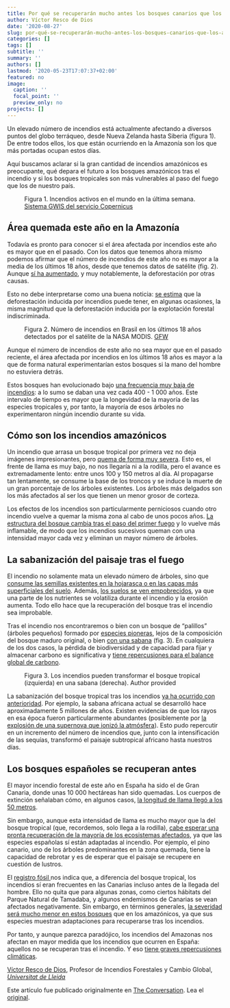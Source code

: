 ```yaml
---
title: Por qué se recuperarán mucho antes los bosques canarios que los amazónicos
author: Víctor Resco de Dios
date: '2020-08-27'
slug: por-qué-se-recuperarán-mucho-antes-los-bosques-canarios-que-los-amazónicos
categories: []
tags: []
subtitle: ''
summary: ''
authors: []
lastmod: '2020-05-23T17:07:37+02:00'
featured: no
image:
  caption: ''
  focal_point: ''
  preview_only: no
projects: []
---
```


<p>Un elevado número de incendios está actualmente afectando a diversos puntos del globo terráqueo, desde Nueva Zelanda hasta Siberia (figura 1). De entre todos ellos, los que están ocurriendo en la Amazonía son los que más portadas ocupan estos días. </p>

<p>Aquí buscamos aclarar si la gran cantidad de incendios amazónicos es preocupante, qué depara el futuro a los bosques amazónicos tras el incendio y si los bosques tropicales son más vulnerables al paso del fuego que los de nuestro país.</p>

<figure class="align-center zoomable">
            <a href="https://images.theconversation.com/files/289437/original/file-20190826-8868-ifhkai.png?ixlib=rb-1.1.0&amp;q=45&amp;auto=format&amp;w=1000&amp;fit=clip"><img alt="" src="https://images.theconversation.com/files/289437/original/file-20190826-8868-ifhkai.png?ixlib=rb-1.1.0&amp;q=45&amp;auto=format&amp;w=754&amp;fit=clip" srcset="https://images.theconversation.com/files/289437/original/file-20190826-8868-ifhkai.png?ixlib=rb-1.1.0&amp;q=45&amp;auto=format&amp;w=600&amp;h=292&amp;fit=crop&amp;dpr=1 600w, https://images.theconversation.com/files/289437/original/file-20190826-8868-ifhkai.png?ixlib=rb-1.1.0&amp;q=30&amp;auto=format&amp;w=600&amp;h=292&amp;fit=crop&amp;dpr=2 1200w, https://images.theconversation.com/files/289437/original/file-20190826-8868-ifhkai.png?ixlib=rb-1.1.0&amp;q=15&amp;auto=format&amp;w=600&amp;h=292&amp;fit=crop&amp;dpr=3 1800w, https://images.theconversation.com/files/289437/original/file-20190826-8868-ifhkai.png?ixlib=rb-1.1.0&amp;q=45&amp;auto=format&amp;w=754&amp;h=367&amp;fit=crop&amp;dpr=1 754w, https://images.theconversation.com/files/289437/original/file-20190826-8868-ifhkai.png?ixlib=rb-1.1.0&amp;q=30&amp;auto=format&amp;w=754&amp;h=367&amp;fit=crop&amp;dpr=2 1508w, https://images.theconversation.com/files/289437/original/file-20190826-8868-ifhkai.png?ixlib=rb-1.1.0&amp;q=15&amp;auto=format&amp;w=754&amp;h=367&amp;fit=crop&amp;dpr=3 2262w" sizes="(min-width: 1466px) 754px, (max-width: 599px) 100vw, (min-width: 600px) 600px, 237px"></a>
            <figcaption>
              <span class="caption">Figura 1. Incendios activos en el mundo en la última semana.</span>
              <span class="attribution"><a class="source" href="https://gwis.jrc.ec.europa.eu">Sistema GWIS del servicio Copernicus</a></span>
            </figcaption>
          </figure>

<h2>Área quemada este año en la Amazonía</h2>

<p>Todavía es pronto para conocer si el área afectada por incendios este año es mayor que en el pasado. Con los datos que tenemos ahora mismo podemos afirmar que el número de incendios de este año no es mayor a la media de los últimos 18 años, desde que tenemos datos de satélite (fig. 2). Aunque <a href="https://www.apnews.com/88a097ee5f574fd0bdf3b7a4e7e2b35f">sí ha aumentado</a>, y muy notablemente, la deforestación por otras causas. </p>

<p>Esto no debe interpretarse como una buena noticia: <a href="https://www.nature.com/articles/19066">se estima</a> que la deforestación inducida por incendios puede tener, en algunas ocasiones, la misma magnitud que la deforestación inducida por la explotación forestal indiscriminada.</p>

<figure class="align-center zoomable">
            <a href="https://images.theconversation.com/files/289438/original/file-20190826-8885-lluv5j.png?ixlib=rb-1.1.0&amp;q=45&amp;auto=format&amp;w=1000&amp;fit=clip"><img alt="" src="https://images.theconversation.com/files/289438/original/file-20190826-8885-lluv5j.png?ixlib=rb-1.1.0&amp;q=45&amp;auto=format&amp;w=754&amp;fit=clip" srcset="https://images.theconversation.com/files/289438/original/file-20190826-8885-lluv5j.png?ixlib=rb-1.1.0&amp;q=45&amp;auto=format&amp;w=600&amp;h=345&amp;fit=crop&amp;dpr=1 600w, https://images.theconversation.com/files/289438/original/file-20190826-8885-lluv5j.png?ixlib=rb-1.1.0&amp;q=30&amp;auto=format&amp;w=600&amp;h=345&amp;fit=crop&amp;dpr=2 1200w, https://images.theconversation.com/files/289438/original/file-20190826-8885-lluv5j.png?ixlib=rb-1.1.0&amp;q=15&amp;auto=format&amp;w=600&amp;h=345&amp;fit=crop&amp;dpr=3 1800w, https://images.theconversation.com/files/289438/original/file-20190826-8885-lluv5j.png?ixlib=rb-1.1.0&amp;q=45&amp;auto=format&amp;w=754&amp;h=433&amp;fit=crop&amp;dpr=1 754w, https://images.theconversation.com/files/289438/original/file-20190826-8885-lluv5j.png?ixlib=rb-1.1.0&amp;q=30&amp;auto=format&amp;w=754&amp;h=433&amp;fit=crop&amp;dpr=2 1508w, https://images.theconversation.com/files/289438/original/file-20190826-8885-lluv5j.png?ixlib=rb-1.1.0&amp;q=15&amp;auto=format&amp;w=754&amp;h=433&amp;fit=crop&amp;dpr=3 2262w" sizes="(min-width: 1466px) 754px, (max-width: 599px) 100vw, (min-width: 600px) 600px, 237px"></a>
            <figcaption>
              <span class="caption">Figura 2. Número de incendios en Brasil en los últimos 18 años detectados por el satélite de la NASA MODIS.</span>
              <span class="attribution"><a class="source" href="https://fires.globalforestwatch.org/home/">GFW</a></span>
            </figcaption>
          </figure>

<p>Aunque el número de incendios de este año no sea mayor que en el pasado reciente, el área afectada por incendios en los últimos 18 años es mayor a la que de forma natural experimentarían estos bosques si la mano del hombre no estuviera detrás. </p>

<p>Estos bosques han evolucionado bajo <a href="https://yalebooks.yale.edu/book/9780300084832/lessons-amazonia">una frecuencia muy baja de incendios</a>: a lo sumo se daban una vez cada 400 - 1 000 años. Este intervalo de tiempo es mayor que la longevidad de la mayoría de las especies tropicales y, por tanto, la mayoría de esos árboles no experimentaron ningún incendio durante su vida.</p>

<h2>Cómo son los incendios amazónicos</h2>

<p>Un incendio que arrasa un bosque tropical por primera vez no deja imágenes impresionantes, pero <a href="https://www.jstor.org/stable/2387566">quema de forma muy severa</a>. Esto es, el frente de llama es muy bajo, no nos llegaría ni a la rodilla, pero el avance es extremadamente lento: entre unos 100 y 150 metros al día. Al propagarse tan lentamente, se consume la base de los troncos y se induce la muerte de un gran porcentaje de los árboles existentes. Los árboles más delgados son los más afectados al ser los que tienen un menor grosor de corteza.</p>

<p>Los efectos de los incendios son particularmente perniciosos cuando otro incendio vuelve a quemar la misma zona al cabo de unos pocos años. <a href="https://science.sciencemag.org/content/284/5421/1832">La estructura del bosque cambia tras el paso del primer fuego</a> y lo vuelve más inflamable, de modo que los incendios sucesivos queman con una intensidad mayor cada vez y eliminan un mayor número de árboles.</p>

<h2>La sabanización del paisaje tras el fuego</h2>

<p>El incendio no solamente mata un elevado número de árboles, sino que <a href="https://www.nature.com/articles/nature01437">consume las semillas existentes en la hojarasca o en las capas más superficiales del suelo</a>. Además, <a href="https://royalsocietypublishing.org/doi/pdf/10.1098/rstb.2015.0171">los suelos se ven empobrecidos</a>, ya que una parte de los nutrientes se volatiliza durante el incendio y la erosión aumenta. Todo ello hace que la recuperación del bosque tras el incendio sea improbable.</p>

<p>Tras el incendio nos encontraremos o bien con un bosque de “palillos” (árboles pequeños) formado por <a href="https://www.ncbi.nlm.nih.gov/pmc/articles/PMC2373873/">especies pioneras</a>, lejos de la composición del bosque maduro original, o bien <a href="https://www.pnas.org/content/pnas/113/39/10759.full.pdf">con una sabana</a> (fig. 3). En cualquiera de los dos casos, la pérdida de biodiversidad y de capacidad para fijar y almacenar carbono es significativa y <a href="https://www.ipcc.ch/site/assets/uploads/2018/02/SYR_AR5_FINAL_full.pdf">tiene repercusiones para el balance global de carbono</a>.</p>

<figure class="align-center zoomable">
            <a href="https://images.theconversation.com/files/289439/original/file-20190826-8860-fli8jf.png?ixlib=rb-1.1.0&amp;q=45&amp;auto=format&amp;w=1000&amp;fit=clip"><img alt="" src="https://images.theconversation.com/files/289439/original/file-20190826-8860-fli8jf.png?ixlib=rb-1.1.0&amp;q=45&amp;auto=format&amp;w=754&amp;fit=clip" srcset="https://images.theconversation.com/files/289439/original/file-20190826-8860-fli8jf.png?ixlib=rb-1.1.0&amp;q=45&amp;auto=format&amp;w=600&amp;h=223&amp;fit=crop&amp;dpr=1 600w, https://images.theconversation.com/files/289439/original/file-20190826-8860-fli8jf.png?ixlib=rb-1.1.0&amp;q=30&amp;auto=format&amp;w=600&amp;h=223&amp;fit=crop&amp;dpr=2 1200w, https://images.theconversation.com/files/289439/original/file-20190826-8860-fli8jf.png?ixlib=rb-1.1.0&amp;q=15&amp;auto=format&amp;w=600&amp;h=223&amp;fit=crop&amp;dpr=3 1800w, https://images.theconversation.com/files/289439/original/file-20190826-8860-fli8jf.png?ixlib=rb-1.1.0&amp;q=45&amp;auto=format&amp;w=754&amp;h=280&amp;fit=crop&amp;dpr=1 754w, https://images.theconversation.com/files/289439/original/file-20190826-8860-fli8jf.png?ixlib=rb-1.1.0&amp;q=30&amp;auto=format&amp;w=754&amp;h=280&amp;fit=crop&amp;dpr=2 1508w, https://images.theconversation.com/files/289439/original/file-20190826-8860-fli8jf.png?ixlib=rb-1.1.0&amp;q=15&amp;auto=format&amp;w=754&amp;h=280&amp;fit=crop&amp;dpr=3 2262w" sizes="(min-width: 1466px) 754px, (max-width: 599px) 100vw, (min-width: 600px) 600px, 237px"></a>
            <figcaption>
              <span class="caption">Figura 3. Los incendios pueden transformar el bosque tropical (izquierda) en una sabana (derecha).</span>
              <span class="attribution"><span class="license">Author provided</span></span>
            </figcaption>
          </figure>

<p>La sabanización del bosque tropical tras los incendios <a href="https://onlinelibrary.wiley.com/doi/full/10.1111/j.1365-2486.2006.01239.x">ya ha ocurrido con anterioridad</a>. Por ejemplo, la sabana africana actual se desarrolló hace aproximadamente 5 millones de años. Existen evidencias de que los rayos en esa época fueron particularmente abundantes (posiblemente por <a href="https://arxiv.org/abs/1903.01501">la explosión de una supernova que ionizó la atmósfera</a>). Esto pudo repercutir en un incremento del número de incendios que, junto con la intensificación de las sequías, transformó el paisaje subtropical africano hasta nuestros días.</p>

<h2>Los bosques españoles se recuperan antes</h2>

<p>El mayor incendio forestal de este año en España ha sido el de Gran Canaria, donde unas 10 000 hectáreas han sido quemadas. Los cuerpos de extinción señalaban cómo, en algunos casos, <a href="https://www.efe.com/efe/canarias/medio-ambiente-y-ciencia/el-incendio-de-gran-canaria-con-llamas-50-metros-afecta-a-3-400-hectareas-y-tiene-focos-dificil-extincion/50001310-4045319">la longitud de llama llegó a los 50 metros</a>. </p>

<p>Sin embargo, aunque esta intensidad de llama es mucho mayor que la del bosque tropical (que, recordemos, solo llega a la rodilla), <a href="http://www.forestales.net/Canales/Ficha.aspx?IdMenu=b6947309-987f-4bff-808d-4e7e974ccaf8&amp;Cod=88dd9d2c-42b9-44bf-81a5-d87a21ae0e04&amp;Idioma=es-ES">cabe esperar una pronta recuperación de la mayoría de los ecosistemas afectados</a>, ya que las especies españolas sí están adaptadas al incendio. Por ejemplo, el pino canario, uno de los árboles predominantes en la zona quemada, tiene la capacidad de rebrotar y es de esperar que el paisaje se recupere en cuestión de lustros.</p>

<p>El <a href="http://macroecointern.dk/pdf-reprints/Noguet_al_Journal_of_Ecology_2013.pdf">registro fósil </a>nos indica que, a diferencia del bosque tropical, los incendios sí eran frecuentes en las Canarias incluso antes de la llegada del hombre. Ello no quita que para algunas zonas, como ciertos hábitats del Parque Natural de Tamadaba, y algunos endemismos de Canarias se vean afectados negativamente. Sin embargo, en términos generales, <a href="https://www.medfor.eu/news/paper-publication">la severidad será mucho menor en estos bosques</a> que en los amazónicos, ya que sus especies muestran adaptaciones para recuperarse tras los incendios.</p>

<p>Por tanto, y aunque parezca paradójico, los incendios del Amazonas nos afectan en mayor medida que los incendios que ocurren en España: aquellos no se recuperan tras el incendio. Y eso <a href="https://theconversation.com/incendios-en-el-amazonas-la-tragedia-de-lo-que-no-se-ve-122341">tiene graves repercusiones climáticas</a>.<!-- Below is The Conversation's page counter tag. Please DO NOT REMOVE. --><img src="https://counter.theconversation.com/content/122421/count.gif?distributor=republish-lightbox-basic" alt="The Conversation" width="1" height="1" style="border: none !important; box-shadow: none !important; margin: 0 !important; max-height: 1px !important; max-width: 1px !important; min-height: 1px !important; min-width: 1px !important; opacity: 0 !important; outline: none !important; padding: 0 !important; text-shadow: none !important" /><!-- Fin del código. Si no ve ningún código arriba, por favor, obtenga el nuevo código de la pestaña Avanzado después de hacer clic en el botón de republicar. El contador de páginas no recoge ningún dato personal. Más información: http://theconversation.com/es/republishing-guidelines --></p>

<p><span><a href="https://theconversation.com/profiles/victor-resco-de-dios-767249">Víctor Resco de Dios</a>, Profesor de Incendios Forestales y Cambio Global, <em><a href="https://theconversation.com/institutions/universitat-de-lleida-3488">Universitat de Lleida</a></em></span></p>

<p>Este artículo fue publicado originalmente en  <a href="https://theconversation.com">The Conversation</a>. Lea el <a href="https://theconversation.com/por-que-se-recuperaran-mucho-antes-los-bosques-canarios-que-los-amazonicos-122421">original</a>.</p>

